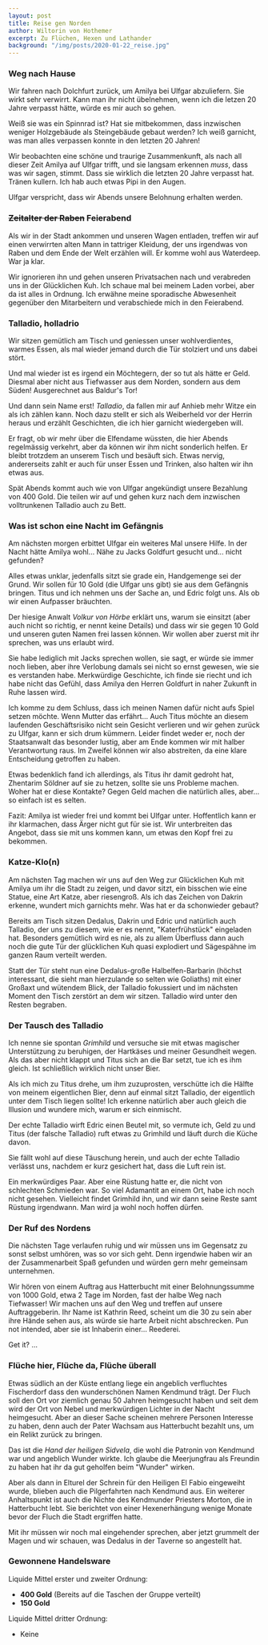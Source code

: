 ```yaml
---
layout: post
title: Reise gen Norden
author: Wiltorin von Hothemer
excerpt: Zu Flüchen, Hexen und Lathander
background: "/img/posts/2020-01-22_reise.jpg"
---
```


### Weg nach Hause

Wir fahren nach Dolchfurt zurück, um Amilya bei Ulfgar abzuliefern. Sie wirkt
sehr verwirrt. Kann man ihr nicht übelnehmen, wenn ich die letzen 20 Jahre
verpasst hätte, würde es mir auch so gehen.

Weiß sie was ein Spinnrad ist? Hat sie mitbekommen, dass inzwischen weniger
Holzgebäude als Steingebäude gebaut werden? Ich weiß garnicht, was man alles
verpassen konnte in den letzten 20 Jahren!

Wir beobachten eine schöne und traurige Zusammenkunft, als nach all dieser
Zeit Amilya auf Ulfgar trifft, und sie langsam erkennen _muss_, dass was wir
sagen, stimmt. Dass sie wirklich die letzten 20 Jahre verpasst hat. Tränen
kullern. Ich hab auch etwas Pipi in den Augen.

Ulfgar verspricht, dass wir Abends unsere Belohnung erhalten werden.

### ~~Zeitalter der Raben~~ Feierabend

Als wir in der Stadt ankommen und unseren Wagen entladen, treffen wir auf
einen verwirrten alten Mann in tattriger Kleidung, der uns irgendwas von
Raben und dem Ende der Welt erzählen will. Er komme wohl aus Waterdeep. War
ja klar.

Wir ignorieren ihn und gehen unseren Privatsachen nach und verabreden uns in
der Glücklichen Kuh. Ich schaue mal bei meinem Laden vorbei, aber da ist
alles in Ordnung. Ich erwähne meine sporadische Abwesenheit gegenüber den
Mitarbeitern und verabschiede mich in den Feierabend.

### Talladio, holladrio

Wir sitzen gemütlich am Tisch und geniessen unser wohlverdientes, warmes
Essen, als mal wieder jemand durch die Tür stolziert und uns dabei stört.

Und mal wieder ist es irgend ein Möchtegern, der so tut als hätte er Geld.
Diesmal aber nicht aus Tiefwasser aus dem Norden, sondern aus dem Süden!
Ausgerechnet aus Baldur's Tor!

Und dann sein Name erst! _Talladio_, da fallen mir auf Anhieb mehr Witze ein
als ich zählen kann. Noch dazu stellt er sich als Weiberheld vor der Herrin
heraus und erzählt Geschichten, die ich hier garnicht wiedergeben will.

Er fragt, ob wir mehr über die Elfendame wüssten, die hier Abends regelmässig
verkehrt, aber da können wir ihm nicht sonderlich helfen. Er bleibt trotzdem
an unserem Tisch und besäuft sich. Etwas nervig, andererseits zahlt er auch
für unser Essen und Trinken, also halten wir ihn etwas aus.

Spät Abends kommt auch wie von Ulfgar angekündigt unsere Bezahlung von 400
Gold. Die teilen wir auf und gehen kurz nach dem inzwischen volltrunkenen
Talladio auch zu Bett.

### Was ist schon eine Nacht im Gefängnis

Am nächsten morgen erbittet Ulfgar ein weiteres Mal unsere Hilfe. In der
Nacht hätte Amilya wohl... Nähe zu Jacks Goldfurt gesucht und... nicht
gefunden?

Alles etwas unklar, jedenfalls sitzt sie grade ein, Handgemenge sei der
Grund. Wir sollen für 10 Gold (die Ulfgar uns gibt) sie aus dem Gefängnis
bringen. Titus und ich nehmen uns der Sache an, und Edric folgt uns. Als ob
wir einen Aufpasser bräuchten.

Der hiesige Anwalt _Volkur von Hörbe_ erklärt uns, warum sie einsitzt (aber
auch nicht so richtig, er nennt keine Details) und dass wir sie gegen 10 Gold
und unseren guten Namen frei lassen können. Wir wollen aber zuerst mit ihr
sprechen, was uns erlaubt wird.

Sie habe lediglich mit Jacks sprechen wollen, sie sagt, er würde sie immer
noch lieben, aber ihre Verlobung damals sei nicht so ernst gewesen, wie sie
es verstanden habe. Merkwürdige Geschichte, ich finde sie riecht und ich habe
nicht das Gefühl, dass Amilya den Herren Goldfurt in naher Zukunft in Ruhe
lassen wird.

Ich komme zu dem Schluss, dass ich meinen Namen dafür nicht aufs Spiel setzen
möchte. Wenn Mutter das erfährt... Auch Titus möchte an diesem laufenden
Geschäftsrisiko nicht sein Gesicht verlieren und wir gehen zurück zu Ulfgar,
kann er sich drum kümmern. Leider findet weder er, noch der Staatsanwalt das
besonder lustig, aber am Ende kommen wir mit halber Verantwortung raus. Im
Zweifel können wir also abstreiten, da eine klare Entscheidung getroffen zu
haben.

Etwas bedenklich fand ich allerdings, als Titus ihr damit gedroht hat,
Zhentarim Söldner auf sie zu hetzen, sollte sie uns Probleme machen. Woher
hat er diese Kontakte? Gegen Geld machen die natürlich alles, aber... so
einfach ist es selten.

Fazit: Amilya ist wieder frei und kommt bei Ulfgar unter. Hoffentlich kann er
ihr klarmachen, dass Ärger nicht gut für sie ist. Wir unterbreiten das
Angebot, dass sie mit uns kommen kann, um etwas den Kopf frei zu bekommen.

### Katze-Klo(n)

Am nächsten Tag machen wir uns auf den Weg zur Glücklichen Kuh mit Amilya um
ihr die Stadt zu zeigen, und davor sitzt, ein bisschen wie eine Statue, eine
Art Katze, aber riesengroß. Als ich das Zeichen von Dakrin erkenne, wundert
mich garnichts mehr. Was hat er da schonwieder gebaut?

Bereits am Tisch sitzen Dedalus, Dakrin und Edric und natürlich auch
Talladio, der uns zu diesem, wie er es nennt, "Katerfrühstück" eingeladen
hat. Besonders gemütlich wird es nie, als zu allem Überfluss dann auch noch
die gute Tür der glücklichen Kuh quasi explodiert und Sägespähne im ganzen
Raum verteilt werden.

Statt der Tür steht nun eine Dedalus-große Halbelfen-Barbarin (höchst
interessant, die sieht man hierzulande so selten wie Goliaths) mit einer
Großaxt und wütendem Blick, der Talladio fokussiert und im nächsten Moment
den Tisch zerstört an dem wir sitzen. Talladio wird unter den Resten
begraben.

### Der Tausch des Talladio

Ich nenne sie spontan _Grimhild_ und versuche sie mit etwas magischer
Unterstützung zu beruhigen, der Hartkäses und meiner Gesundheit wegen. Als
das aber nicht klappt und Titus sich an die Bar setzt, tue ich es ihm gleich.
Ist schließlich wirklich nicht unser Bier.

Als ich mich zu Titus drehe, um ihm zuzuprosten, verschütte ich die Hälfte
von meinem eigentlichen Bier, denn auf einmal sitzt Talladio, der eigentlich
unter dem Tisch liegen sollte! Ich erkenne natürlich aber auch gleich die
Illusion und wundere mich, warum er sich einmischt.

Der echte Talladio wirft Edric einen Beutel mit, so vermute ich, Geld zu und
Titus (der falsche Talladio) ruft etwas zu Grimhild und läuft durch die Küche
davon.

Sie fällt wohl auf diese Täuschung herein, und auch der echte Talladio
verlässt uns, nachdem er kurz gesichert hat, dass die Luft rein ist.

Ein merkwürdiges Paar. Aber eine Rüstung hatte er, die nicht von schlechten
Schmieden war. So viel Adamantit an einem Ort, habe ich noch nicht gesehen.
Vielleicht findet Grimhild ihn, und wir dann seine Reste samt Rüstung
irgendwann. Man wird ja wohl noch hoffen dürfen.

### Der Ruf des Nordens

Die nächsten Tage verlaufen ruhig und wir müssen uns im Gegensatz zu sonst
selbst umhören, was so vor sich geht. Denn irgendwie haben wir an der
Zusammenarbeit Spaß gefunden und würden gern mehr gemeinsam unternehmen.

Wir hören von einem Auftrag aus Hatterbucht mit einer Belohnungssumme von
1000 Gold, etwa 2 Tage im Norden, fast der halbe Weg nach Tiefwasser! Wir
machen uns auf den Weg und treffen auf unsere Auftraggeberin. Ihr Name ist
Kathrin Reed, scheint um die 30 zu sein aber ihre Hände sehen aus, als würde
sie harte Arbeit nicht abschrecken. Pun not intended, aber sie ist Inhaberin
einer... Reederei.

Get it? ...

### Flüche hier, Flüche da, Flüche überall

Etwas südlich an der Küste entlang liege ein angeblich verfluchtes
Fischerdorf dass den wunderschönen Namen Kendmund trägt. Der Fluch soll den
Ort vor ziemlich genau 50 Jahren heimgesucht haben und seit dem wird der Ort
von Nebel und merkwürdigen Lichter in der Nacht heimgesucht. Aber an dieser
Sache scheinen mehrere Personen Interesse zu haben, denn auch der Pater
Wachsam aus Hatterbucht bezahlt uns, um ein Relikt zurück zu bringen.

Das ist die _Hand der heiligen Sidvela_, die wohl die Patronin von Kendmund
war und angeblich Wunder wirkte. Ich glaube die Meerjungfrau als Freundin zu
haben hat ihr da gut geholfen beim "Wunder" wirken.

Aber als dann in Elturel der Schrein für den Heiligen El Fabio eingeweiht
wurde, blieben auch die Pilgerfahrten nach Kendmund aus. Ein weiterer
Anhaltspunkt ist auch die Nichte des Kendmunder Priesters Morton, die in
Hatterbucht lebt. Sie berichtet von einer Hexenerhängung wenige Monate bevor
der Fluch die Stadt ergriffen hatte.

Mit ihr müssen wir noch mal eingehender sprechen, aber jetzt grummelt der
Magen und wir schauen, was Dedalus in der Taverne so angestellt hat.

### Gewonnene Handelsware

Liquide Mittel erster und zweiter Ordnung:
- **400 Gold** (Bereits auf die Taschen der Gruppe verteilt)
- **150 Gold**

Liquide Mittel dritter Ordnung:
- Keine
